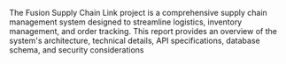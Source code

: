 The Fusion Supply Chain Link project is a comprehensive supply chain management system designed to streamline logistics, inventory management, and order tracking. This report provides an overview of the system's architecture, technical details, API specifications, database schema, and security considerations
